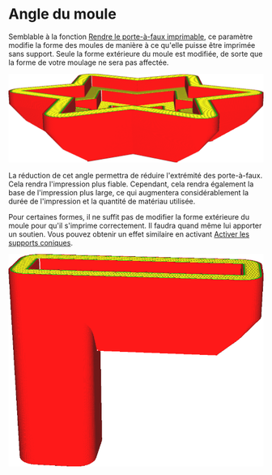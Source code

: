Angle du moule
====
Semblable à la fonction [Rendre le porte-à-faux imprimable](../experimental/conical_overhang_enabled.md), ce paramètre modifie la forme des moules de manière à ce qu'elle puisse être imprimée sans support. Seule la forme extérieure du moule est modifiée, de sorte que la forme de votre moulage ne sera pas affectée.

![Un angle de 40 degrés permet d'imprimer la face inférieure de ce moule sans avoir besoin de support](../../../articles/images/mold_angle.png)

La réduction de cet angle permettra de réduire l'extrémité des porte-à-faux. Cela rendra l'impression plus fiable. Cependant, cela rendra également la base de l'impression plus large, ce qui augmentera considérablement la durée de l'impression et la quantité de matériau utilisée.

Pour certaines formes, il ne suffit pas de modifier la forme extérieure du moule pour qu'il s'imprime correctement. Il faudra quand même lui apporter un soutien. Vous pouvez obtenir un effet similaire en activant [Activer les supports coniques](../support/support_conical_enabled.md).

![Ce moule a encore besoin de soutien](../../../articles/images/mold_needs_support.png)
